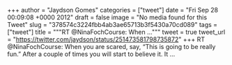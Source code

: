 
+++
author = "Jaydson Gomes"
categories = ["tweet"]
date = "Fri Sep 28 00:09:08 +0000 2012"
draft = false
image = "No media found for this Tweet"
slug = "378574c3224fbb4ab3ae65713b3f5430a70cd089"
tags = ["tweet"]
title = """RT @NinaFochCourse: When ..."""
tweet = true
tweet_url = "https://twitter.com/jaydson/status/251473581798735872"
+++
RT @NinaFochCourse: When you are scared, say, “This is going to be really fun.” After a couple of times you will start to believe it. It ...
